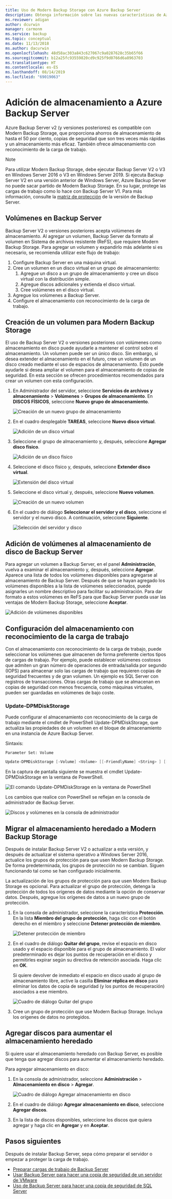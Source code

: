 ```yaml
---
title: Uso de Modern Backup Storage con Azure Backup Server
description: Obtenga información sobre las nuevas características de Azure Backup Server. En este artículo se describe cómo actualizar la instalación de la instancia de Backup Server.
ms.reviewer: adigan
author: dcurwin
manager: carmonm
ms.service: backup
ms.topic: conceptual
ms.date: 11/13/2018
ms.author: dacurwin
ms.openlocfilehash: 48d58ac303a843c627067c9a0287628c35b65f66
ms.sourcegitcommit: b12a25fc93559820cd9c925f9d0766d6a8963703
ms.translationtype: HT
ms.contentlocale: es-ES
ms.lasthandoff: 08/14/2019
ms.locfileid: "69019063"
---
```

# <a name="add-storage-to-azure-backup-server"></a>Adición de almacenamiento a Azure Backup Server

Azure Backup Server v2 (y versiones posteriores) es compatible con Modern Backup Storage, que proporciona ahorros de almacenamiento de hasta el 50 por ciento, copias de seguridad que son tres veces más rápidas y un almacenamiento más eficaz. También ofrece almacenamiento con reconocimiento de la carga de trabajo.

> [!NOTE]
> Para utilizar Modern Backup Storage, debe ejecutar Backup Server V2 o V3 en Windows Server 2016 o V3 en Windows Server 2019.
> Si ejecuta Backup Server V2 en una versión anterior de Windows Server, Azure Backup Server no puede sacar partido de Modern Backup Storage. En su lugar, protege las cargas de trabajo como lo hace con Backup Server V1. Para más información, consulte la [matriz de protección](backup-mabs-protection-matrix.md) de la versión de Backup Server.

## <a name="volumes-in-backup-server"></a>Volúmenes en Backup Server

Backup Server V2 o versiones posteriores acepta volúmenes de almacenamiento. Al agregar un volumen, Backup Server da formato al volumen en Sistema de archivos resistente (ReFS), que requiere Modern Backup Storage. Para agregar un volumen y expandirlo más adelante si es necesario, se recomienda utilizar este flujo de trabajo:

1.  Configure Backup Server en una máquina virtual.
2.  Cree un volumen en un disco virtual en un grupo de almacenamiento:
    1.  Agregue un disco a un grupo de almacenamiento y cree un disco virtual con la distribución simple.
    2.  Agregue discos adicionales y extienda el disco virtual.
    3.  Cree volúmenes en el disco virtual.
3.  Agregue los volúmenes a Backup Server.
4.  Configure el almacenamiento con reconocimiento de la carga de trabajo.

## <a name="create-a-volume-for-modern-backup-storage"></a>Creación de un volumen para Modern Backup Storage

El uso de Backup Server V2 o versiones posteriores con volúmenes como almacenamiento en disco puede ayudarle a mantener el control sobre el almacenamiento. Un volumen puede ser un único disco. Sin embargo, si desea extender el almacenamiento en el futuro, cree un volumen de un disco creado mediante el uso de espacios de almacenamiento. Esto puede ayudarle si desea ampliar el volumen para el almacenamiento de copias de seguridad. En esta sección se ofrecen procedimientos recomendados para crear un volumen con esta configuración.

1. En Administrador del servidor, seleccione **Servicios de archivos y almacenamiento** > **Volúmenes** > **Grupos de almacenamiento**. En **DISCOS FÍSICOS**, seleccione **Nuevo grupo de almacenamiento**.

    ![Creación de un nuevo grupo de almacenamiento](./media/backup-mabs-add-storage/mabs-add-storage-1.png)

2. En el cuadro desplegable **TAREAS**, seleccione **Nuevo disco virtual**.

    ![Adición de un disco virtual](./media/backup-mabs-add-storage/mabs-add-storage-2.png)

3. Seleccione el grupo de almacenamiento y, después, seleccione **Agregar disco físico**.

    ![Adición de un disco físico](./media/backup-mabs-add-storage/mabs-add-storage-3.png)

4. Seleccione el disco físico y, después, seleccione **Extender disco virtual**.

    ![Extensión del disco virtual](./media/backup-mabs-add-storage/mabs-add-storage-4.png)

5. Seleccione el disco virtual y, después, seleccione **Nuevo volumen**.

    ![Creación de un nuevo volumen](./media/backup-mabs-add-storage/mabs-add-storage-5.png)

6. En el cuadro de diálogo **Seleccionar el servidor y el disco**, seleccione el servidor y el nuevo disco. A continuación, seleccione **Siguiente**.

    ![Selección del servidor y disco](./media/backup-mabs-add-storage/mabs-add-storage-6.png)

## <a name="add-volumes-to-backup-server-disk-storage"></a>Adición de volúmenes al almacenamiento de disco de Backup Server

Para agregar un volumen a Backup Server, en el panel **Administración**, vuelva a examinar el almacenamiento y, después, seleccione **Agregar**. Aparece una lista de todos los volúmenes disponibles para agregarse al almacenamiento de Backup Server. Después de que se hayan agregado los volúmenes disponibles a la lista de volúmenes seleccionados, puede asignarles un nombre descriptivo para facilitar su administración. Para dar formato a estos volúmenes en ReFS para que Backup Server pueda usar las ventajas de Modern Backup Storage, seleccione **Aceptar**.

![Adición de volúmenes disponibles](./media/backup-mabs-add-storage/mabs-add-storage-7.png)

## <a name="set-up-workload-aware-storage"></a>Configuración del almacenamiento con reconocimiento de la carga de trabajo

Con el almacenamiento con reconocimiento de la carga de trabajo, puede seleccionar los volúmenes que almacenen de forma preferente ciertos tipos de cargas de trabajo. Por ejemplo, puede establecer volúmenes costosos que admiten un gran número de operaciones de entrada/salida por segundo (IOPS) para almacenar solo las cargas de trabajo que requieren copias de seguridad frecuentes y de gran volumen. Un ejemplo es SQL Server con registros de transacciones. Otras cargas de trabajo que se almacenan en copias de seguridad con menos frecuencia, como máquinas virtuales, pueden ser guardadas en volúmenes de bajo coste.

### <a name="update-dpmdiskstorage"></a>Update-DPMDiskStorage

Puede configurar el almacenamiento con reconocimiento de la carga de trabajo mediante el cmdlet de PowerShell Update-DPMDiskStorage, que actualiza las propiedades de un volumen en el bloque de almacenamiento en una instancia de Azure Backup Server. 

Sintaxis:

`Parameter Set: Volume`

```powershell
Update-DPMDiskStorage [-Volume] <Volume> [[-FriendlyName] <String> ] [[-DatasourceType] <VolumeTag[]> ] [-Confirm] [-WhatIf] [ <CommonParameters>]
```
En la captura de pantalla siguiente se muestra el cmdlet Update-DPMDiskStorage en la ventana de PowerShell.

![El comando Update-DPMDiskStorage en la ventana de PowerShell](./media/backup-mabs-add-storage/mabs-add-storage-8.png)

Los cambios que realice con PowerShell se reflejan en la consola de administrador de Backup Server.

![Discos y volúmenes en la consola de administrador](./media/backup-mabs-add-storage/mabs-add-storage-9.png)


## <a name="migrate-legacy-storage-to-modern-backup-storage"></a>Migrar el almacenamiento heredado a Modern Backup Storage
Después de instalar Backup Server V2 o actualizar a esta versión, y después de actualizar el sistema operativo a Windows Server 2016, actualice los grupos de protección para que usen Modern Backup Storage. De forma predeterminada, los grupos de protección no se cambian. Siguen funcionando tal como se han configurado inicialmente.

La actualización de los grupos de protección para que usen Modern Backup Storage es opcional. Para actualizar el grupo de protección, detenga la protección de todos los orígenes de datos mediante la opción de conservar datos. Después, agregue los orígenes de datos a un nuevo grupo de protección.

1. En la consola de administrador, seleccione la característica **Protección**. En la lista **Miembro del grupo de protección**, haga clic con el botón derecho en el miembro y seleccione **Detener protección de miembro**.

   ![Detener protección de miembro](https://docs.microsoft.com/system-center/dpm/media/upgrade-to-dpm-2016/dpm-2016-stop-protection1.png)

2. En el cuadro de diálogo **Quitar del grupo**, revise el espacio en disco usado y el espacio disponible para el grupo de almacenamiento. El valor predeterminado es dejar los puntos de recuperación en el disco y permitirles expirar según su directiva de retención asociada. Haga clic en **OK**.

   Si quiere devolver de inmediato el espacio en disco usado al grupo de almacenamiento libre, active la casilla **Eliminar réplica en disco** para eliminar los datos de copia de seguridad (y los puntos de recuperación) asociados a ese miembro.

   ![Cuadro de diálogo Quitar del grupo](https://docs.microsoft.com/system-center/dpm/media/upgrade-to-dpm-2016/dpm-2016-retain-data.png)

3. Cree un grupo de protección que use Modern Backup Storage. Incluya los orígenes de datos no protegidos.

## <a name="add-disks-to-increase-legacy-storage"></a>Agregar discos para aumentar el almacenamiento heredado

Si quiere usar el almacenamiento heredado con Backup Server, es posible que tenga que agregar discos para aumentar el almacenamiento heredado.

Para agregar almacenamiento en disco:

1. En la consola de administrador, seleccione **Administración** > **Almacenamiento en disco** > **Agregar**.

    ![Cuadro de diálogo Agregar almacenamiento en disco](https://docs.microsoft.com/system-center/dpm/media/upgrade-to-dpm-2016/dpm-2016-add-disk-storage.png)

4. En el cuadro de diálogo **Agregar almacenamiento en disco**, seleccione **Agregar discos**.

5. En la lista de discos disponibles, seleccione los discos que quiera agregar y haga clic en **Agregar** y en **Aceptar**.

## <a name="next-steps"></a>Pasos siguientes
Después de instalar Backup Server, sepa cómo preparar el servidor o empezar a proteger la carga de trabajo.

- [Preparar cargas de trabajo de Backup Server](backup-azure-microsoft-azure-backup.md)
- [Usar Backup Server para hacer una copia de seguridad de un servidor de VMware](backup-azure-backup-server-vmware.md)
- [Uso de Backup Server para hacer una copia de seguridad de SQL Server](backup-azure-sql-mabs.md)
